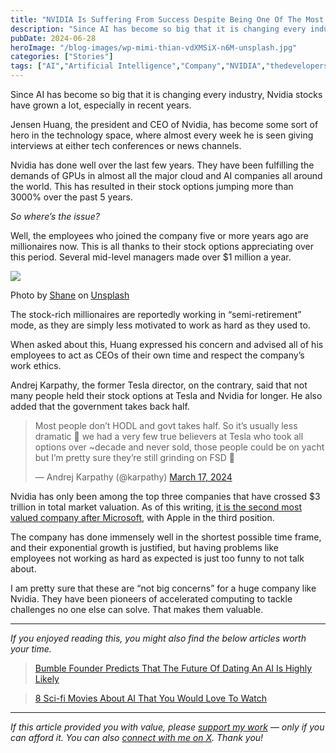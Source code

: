 ```yaml
---
title: "NVIDIA Is Suffering From Success Despite Being One Of The Most Valuable Companies"
description: "Since AI has become so big that it is changing every industry, Nvidia stocks have grown a lot, especially in recent years. Jensen Huang, the president and CEO of Nvidia, has become some sort of hero in the technology space, where almost every week he is seen giving interviews at either tech conferences or news [&hellip;]"
pubDate: 2024-06-28
heroImage: "/blog-images/wp-mimi-thian-vdXMSiX-n6M-unsplash.jpg"
categories: ["Stories"]
tags: ["AI","Artificial Intelligence","Company","NVIDIA","thedeveloperstory"]
---
```


Since AI has become so big that it is changing every industry, Nvidia stocks have grown a lot, especially in recent years.

Jensen Huang, the president and CEO of Nvidia, has become some sort of hero in the technology space, where almost every week he is seen giving interviews at either tech conferences or news channels.

Nvidia has done well over the last few years. They have been fulfilling the demands of GPUs in almost all the major cloud and AI companies all around the world. This has resulted in their stock options jumping more than 3000% over the past 5 years.

_So where’s the issue?_

Well, the employees who joined the company five or more years ago are millionaires now. This is all thanks to their stock options appreciating over this period. Several mid-level managers made over $1 million a year.

![](https://thedeveloperstory.com/wp-content/uploads/2024/06/shane-U_ekGjoIm_E-unsplash-1024x683.jpg)

Photo by [Shane](https://unsplash.com/@theyshane?utm_content=creditCopyText&utm_medium=referral&utm_source=unsplash) on [Unsplash](https://unsplash.com/photos/man-in-black-framed-sunglasses-holding-fan-of-white-and-gray-striped-cards-U_ekGjoIm_E?utm_content=creditCopyText&utm_medium=referral&utm_source=unsplash)

The stock-rich millionaires are reportedly working in “semi-retirement” mode, as they are simply less motivated to work as hard as they used to.

When asked about this, Huang expressed his concern and advised all of his employees to act as CEOs of their own time and respect the company’s work ethics.

Andrej Karpathy, the former Tesla director, on the contrary, said that not many people held their stock options at Tesla and Nvidia for longer. He also added that the government takes back half.

> Most people don’t HODL and govt takes half. So it’s usually less dramatic 🙂 we had a very few true believers at Tesla who took all options over ~decade and never sold, those people could be on yacht but I’m pretty sure they’re still grinding on FSD 🙂
> 
> — Andrej Karpathy (@karpathy) [March 17, 2024](https://twitter.com/karpathy/status/1769410486360231970?ref_src=twsrc%5Etfw)

Nvidia has only been among the top three companies that have crossed $3 trillion in total market valuation. As of this writing, [it is the second most valued company after Microsoft](https://www.businesstoday.in/technology/news/story/nvidia-slides-back-to-second-spot-as-microsoft-reclaims-title-of-worlds-most-valuable-company-434142-2024-06-21), with Apple in the third position.

The company has done immensely well in the shortest possible time frame, and their exponential growth is justified, but having problems like employees not working as hard as expected is just too funny to not talk about.

I am pretty sure that these are “not big concerns” for a huge company like Nvidia. They have been pioneers of accelerated computing to tackle challenges no one else can solve. That makes them valuable.

* * *

_If you enjoyed reading this, you might also find the below articles worth your time._

> [Bumble Founder Predicts That The Future Of Dating An AI Is Highly Likely](https://thedeveloperstory.com/2024/05/28/bumble-founder-predicts-that-the-future-of-dating-an-ai-is-highly-likely/)

> [8 Sci-fi Movies About AI That You Would Love To Watch](https://thedeveloperstory.com/2024/06/09/8-sci-fi-movies-about-ai-that-you-would-love-to-watch/)

[](https://levelup.gitconnected.com/bumble-founder-predicts-that-the-future-of-dating-an-ai-is-highly-likely-77391c6d2ac8?source=post_page-----87701fac2e75--------------------------------)

* * *

_If this article provided you with value, please [support my work](https://buymeacoffee.com/viveknaskar) — only if you can afford it. You can also [connect with me on X](https://x.com/vivek_naskar). Thank you!_